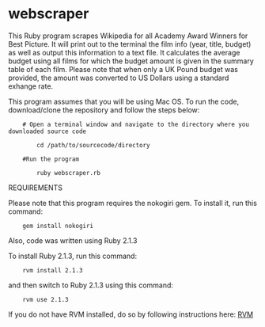 # webscraper

This Ruby program scrapes Wikipedia for all Academy Award Winners for Best Picture. It will print out to the terminal the film info (year, title, budget) as well as output this information to a text file. It calculates the average budget using all films for which the budget amount is given in the summary table of each film. Please note that when only a UK Pound budget was provided, the amount was converted to US Dollars using a standard exhange rate.

This program assumes that you will be using Mac OS. To run the code, download/clone the repository and follow the steps below:

        # Open a terminal window and navigate to the directory where you downloaded source code

        	cd /path/to/sourcecode/directory

        #Run the program

        	ruby webscraper.rb

REQUIREMENTS

Please note that this program requires the nokogiri gem. To install it, run this command:

        gem install nokogiri

Also, code was written using Ruby 2.1.3

To install Ruby 2.1.3, run this command:
		
		rvm install 2.1.3

and then switch to Ruby 2.1.3 using this command:

		rvm use 2.1.3

If you do not have RVM installed, do so by following instructions here: [RVM](https://rvm.io/rvm/install)
